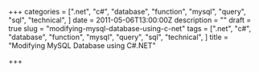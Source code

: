 +++
categories = [".net", "c#", "database", "function", "mysql", "query", "sql", "technical", ]
date = 2011-05-06T13:00:00Z
description = ""
draft = true
slug = "modifying-mysql-database-using-c-net"
tags = [".net", "c#", "database", "function", "mysql", "query", "sql", "technical", ]
title = "Modifying MySQL Database using C#.NET"

+++




